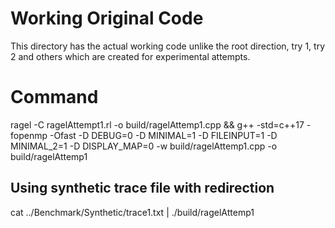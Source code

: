 # Working Original Code

This directory has the actual working code unlike the root direction, try 1, try 2 and others which are created for experimental attempts.

# Command

ragel -C ragelAttempt1.rl -o build/ragelAttemp1.cpp && g++ -std=c++17 -fopenmp -Ofast -D DEBUG=0 -D MINIMAL=1 -D FILEINPUT=1 -D MINIMAL_2=1 -D DISPLAY_MAP=0 -w build/ragelAttemp1.cpp -o build/ragelAttemp1

## Using synthetic trace file with redirection

cat ../Benchmark/Synthetic/trace1.txt | ./build/ragelAttemp1
